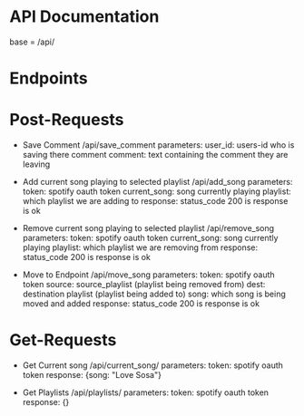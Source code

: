 

# API Documentation

base = /api/

# Endpoints

# Post-Requests
- Save Comment
    /api/save_comment
    parameters:
        user_id: users-id who is saving there comment
        comment: text containing the comment they are leaving

- Add current song playing to selected playlist
    /api/add_song
        parameters:
            token: spotify oauth token
            current_song: song currently playing
            playlist: which playlist we are adding to
        response:
            status_code 200 is response is ok

- Remove current song playing to selected playlist
    /api/remove_song
        parameters:
            token: spotify oauth token
            current_song: song currently playing
            playlist: which playlist we are removing from
        response:
            status_code 200 is response is ok

-  Move to Endpoint
    /api/move_song
        parameters:
            token: spotify oauth token
            source: source_playlist (playlist being removed from)
            dest: destination playlist (playlist being added to)
            song: which song is being moved and added
        response:
            status_code 200 is response is ok


# Get-Requests

- Get Current song
    /api/current_song/ 
    parameters:
        token: spotify oauth token
    response:
        {song: "Love Sosa"}
    
- Get Playlists
    /api/playlists/ 
    parameters:
        token: spotify oauth token
    response:
        {}







